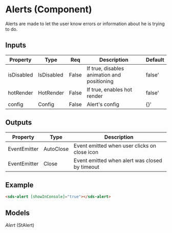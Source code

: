 # Alerts (Component)

   Alerts are made to let the user know errors or information about he is trying to do.

## Inputs

| Property   | Type       | Req   | Description                                 | Default |
| ---------- | ---------- | ----- | ------------------------------------------- | ------- |
| isDisabled | IsDisabled | False | If true, disables animation and positioning | false'  |
| hotRender  | HotRender  | False | If true, enables hot render                 | false'  |
| config     | Config     | False | Alert's config                              | {}'     |

## Outputs

| Property     | Type      | Description                                    |
| ------------ | --------- | ---------------------------------------------- |
| EventEmitter | AutoClose | Event emitted when user clicks on close icon   |
| EventEmitter | Close     | Event emitted when alert was closed by timeout |

## Example


```html
<sds-alert [showInConsole]="true"></sds-alert>
```

## Models

*Alert* (StAlert)

```typescript

```


